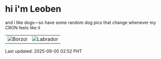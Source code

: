 # hi i'm Leoben

and i like dogs—so have some random dog pics that change whenever my CRON feels like it

|  |  |
|--------|----------|
| ![Borzoi](https://random-dog-vercel.vercel.app/api/random-borzoi?v=1757011924) | ![Labrador](https://random-dog-vercel.vercel.app/api/random-labrador?v=1757011924) |

Last updated: 2025-09-05 02:52 PHT
